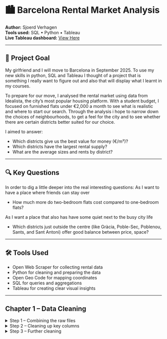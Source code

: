 # 🏙️ Barcelona Rental Market Analysis

**Author:** Sjoerd Verhagen  
**Tools used:** SQL • Python • Tableau  
**Live Tableau dashboard:** [View Here](https://public.tableau.com/views/YOUR-DASHBOARD-LINK)

---

## 🎯 Project Goal

My girlfriend and I will move to Barcelona in September 2025. To use my new skills in python, SQL and Tableau I thought of a project that is something I really want to figure out and also that will display what I learnt in my courses. 

To prepare for our move, I analysed the rental market using data from Idealista, the city’s most popular housing platform. With a student budget, I focused on furnished flats under €2,000 a month to see what is realistic and where to start our search. Through the analysis i hope to narrow down the choices of neighbourhoods, to get a feel for the city and to see whether there are certain districts better suited for our choice.

I aimed to answer:
- Which districts give us the best value for money (€/m²)?
- Which districts have the largest rental supply? 
- What are the average sizes and rents by district?


---

## 🔍 Key Questions

In order to dig a little deeper into the real interesting questions:
As I want to have a place where friends can stay over  
- How much more do two-bedroom flats cost compared to one-bedroom flats?

As I want a place that also has have some quiet next to the busy city life 
- Which districts just outside the centre (like Gràcia, Poble-Sec, Poblenou, Sants, and Sant Antoni) offer good balance between price, space?


---

## 🛠️ Tools Used

- Open Web Scraper for collecting rental data
- Python for cleaning and preparing the data
- Open Geo Code for mapping coordinates
- SQL for queries and aggregations
- Tableau for creating clear visual insights

---

## Chapter 1 – Data Cleaning

<details>
  <summary>Step 1 – Combining the raw files</summary

For step 1, I used Python to combine all individual CSV files into one dataset. I loaded each file from the project folder, appended them to a list of DataFrames, and then concatenated everything into a single DataFrame. I saved this as a new CSV file and quickly explored its structure to check that everything had loaded correctly.

```python
import os
import pandas as pd

folder_path = "/Users/sjoerdv/Documents/PERSOONLIJK/Portfolio/Data 27 jul"
csv_files = [f for f in os.listdir(folder_path) if f.endswith(".csv")]
df_list = []

# Loop through and read each file
for file in csv_files:
    file_path = os.path.join(folder_path, file)
    df = pd.read_csv(file_path)
    df_list.append(df)

# Combine all dataframes
combined_df = pd.concat(df_list, ignore_index=True)

# Save to new CSV
output_file = os.path.join(folder_path, "all_rent_data.csv")
combined_df.to_csv(output_file, index=False)

print(f"Combined {len(csv_files)} files into: {output_file}")

# Load the new combined file
df = pd.read_csv(output_file)

# Show shape
print("\nSHAPE of dataset:", df.shape)

# Show columns
print("\nCOLUMNS:")
print(df.columns.tolist())

# Show index
print("\nINDEX:")
print(df.index)

# Numeric stats
print("\nDESCRIPTIVE STATISTICS (numerical):")
print(df.describe())

# Non-numeric stats
print("\nDESCRIPTIVE STATISTICS (non-numerical):")
print(df.describe(include=['object']))

# Preview first 5 rows
print("\nFIRST 5 ROWS:")
print(df.head())
```

</details> <details> <summary>Step 2 – Cleaning up key columns</summary>

In this step, I cleaned the price, size, and price-per-m² columns. The raw data included symbols like “€” and “m²”. I stripped those out so the values are now usable as proper numbers.
- Converted price to price_clean, containing just the amount as a float.
- Did the same for price_per_m2 and size, which now have clean numerical values in new columns.
- Finally, I checked for missing values in those cleaned columns.


```python
import pandas as pd

# Load your dataset
file_path = "/Users/sjoerdv/Documents/PERSOONLIJK/Portfolio/Data 27 jul/all_rent_data.csv"
df = pd.read_csv(file_path)

# Clean 'price' (e.g. "1,100 €/month" → 1100.0)
df['price_clean'] = df['price'].str.replace(r'[^\d,]', '', regex=True)\
                                .str.replace(',', '')\
                                .astype(float)

# Clean 'price_per_m2' (e.g. "73.33 €/m²" → 73.33)
df['price_per_m2_clean'] = df['price_per_m2'].str.replace(r'[^\d.,]', '', regex=True)\
                                             .str.replace(',', '')\
                                             .astype(float)

# Clean 'size' (e.g. "15 m²" → 15.0)
df['size_clean'] = df['size'].str.replace(r'[^\d.,]', '', regex=True)\
                              .str.replace(',', '')\
                              .astype(float)

# Preview cleaned values
print("\nCleaned values:")
print(df[['price', 'price_clean', 'price_per_m2', 'price_per_m2_clean', 'size', 'size_clean']].head(10))

# Count non-missing values in each cleaned column
print("\nNon-missing values:")
print("price_clean:         ", df['price_clean'].notna().sum())
print("price_per_m2_clean:  ", df['price_per_m2_clean'].notna().sum())
print("size_clean:          ", df['size_clean'].notna().sum())
```

</details> <details>
  <summary>Step 3 – Further cleaning</summary

For step 3, ...

```python
import pandas as pd

# Load the dataset
file_path = "/Users/sjoerdv/Documents/PERSOONLIJK/Portfolio/Data 27 jul/all_rent_data_cleaned.csv"
df = pd.read_csv(file_path)

# Extract number of bedrooms (e.g. "2 bed." → 2.0)
df['bedrooms_clean'] = df['bedrooms'].str.extract(r'(\d+)').astype(float)

# Preview cleaned results
print("\n🛏️ Bedrooms cleaned preview:")
print(df[['bedrooms', 'bedrooms_clean']].head(10))

# Show descriptive statistics
print("\n📊 Descriptive statistics for bedrooms:")
print(df['bedrooms_clean'].describe())

# Save the updated file
output_path = "/Users/sjoerdv/Documents/PERSOONLIJK/Portfolio/Data 27 jul/all_rent_data_cleaned_v2.csv"
df.to_csv(output_path, index=False)

print(f"\n✅ File saved with cleaned bedrooms column:\n{output_path}")


——————
Code Block 3


import numpy as np

# Step 1: Extract numeric bedrooms from 'bedrooms' column
df['bedrooms_clean'] = df['bedrooms'].str.extract(r'(\d+)').astype(float)

# Step 2: Fill in 0 where listing-link indicates a Studio
is_studio = df['listing-link'].str.contains(r'\b[Ss]tudio\b', na=False)
df.loc[is_studio, 'bedrooms_clean'] = 0

# Step 3: Preview the result
print("\n🛏️ Cleaned bedrooms (including Studio):")
print(df[['listing-link', 'bedrooms', 'bedrooms_clean']].head(10))

# Step 4: Show stats
print("\n📊 Descriptive statistics for bedrooms_clean:")
print(df['bedrooms_clean'].describe())

# Step 5: Count missing values
print("\n❌ Missing values in bedrooms_clean:", df['bedrooms_clean'].isna().sum())



———————


# Fix remaining missing bedrooms based on keywords like 'Studio', 'Loft', etc.
studio_keywords = r'(Studio|Loft|Mini|Open-plan)'
studio_mask = df['bedrooms_clean'].isna() & df['listing-link'].str.contains(studio_keywords, case=False, na=False)
df.loc[studio_mask, 'bedrooms_clean'] = 0

# As fallback, fill any remaining NaNs with 0
df['bedrooms_clean'] = df['bedrooms_clean'].fillna(0)

# Ensure the column is numeric
df['bedrooms_clean'] = df['bedrooms_clean'].astype(int)

# Check for remaining missing values
missing = df['bedrooms_clean'].isna().sum()
print(f"❌ Missing values in bedrooms_clean: {missing}")

# Show descriptive statistics
print("\n📊 Descriptive statistics for bedrooms_clean:")
print(df['bedrooms_clean'].describe())
```

## Chapter 2 – SQL Analysis


